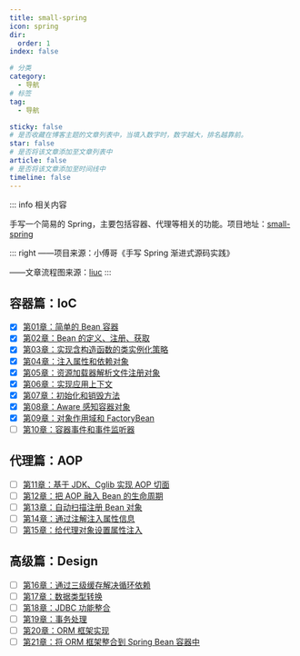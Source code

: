 ```yaml
---
title: small-spring
icon: spring
dir:
  order: 1
index: false

# 分类
category:
  - 导航
# 标签
tag:
  - 导航

sticky: false
# 是否收藏在博客主题的文章列表中，当填入数字时，数字越大，排名越靠前。
star: false
# 是否将该文章添加至文章列表中
article: false
# 是否将该文章添加至时间线中
timeline: false
---
```


::: info 相关内容

手写一个简易的 Spring，主要包括容器、代理等相关的功能。项目地址：[small-spring](https://github.com/AruNi-01/small-spring)

::: right
——项目来源：小傅哥《手写 Spring 渐进式源码实践》

——文章流程图来源：[liuc](https://blog.csdn.net/qq_40553401)
:::

## 容器篇：IoC
- [x] [第01章：简单的 Bean 容器](ioc/第01章：简单的Bean容器.md)
- [x] [第02章：Bean 的定义、注册、获取](ioc/第02章：Bean%20的定义、注册、获取.md)
- [x] [第03章：实现含构造函数的类实例化策略](ioc/第03章：实现含构造函数的类实例化策略.md)
- [x] [第04章：注入属性和依赖对象](ioc/第04章：注入属性和依赖对象.md)
- [x] [第05章：资源加载器解析文件注册对象](ioc/第05章：资源加载器解析文件注册对象.md)
- [x] [第06章：实现应用上下文](ioc/第06章：实现应用上下文.md)
- [x] [第07章：初始化和销毁方法](ioc/第07章：初始化和销毁方法.md)
- [x] [第08章：Aware 感知容器对象](ioc/第08章：Aware%20感知容器对象.md)
- [x] [第09章：对象作用域和 FactoryBean](ioc/第09章：对象作用域和%20FactoryBean.md)
- [ ] [第10章：容器事件和事件监听器]()

## 代理篇：AOP
- [ ] [第11章：基于 JDK、Cglib 实现 AOP 切面]()
- [ ] [第12章：把 AOP 融入 Bean 的生命周期]()
- [ ] [第13章：自动扫描注册 Bean 对象]()
- [ ] [第14章：通过注解注入属性信息]()
- [ ] [第15章：给代理对象设置属性注入]()

## 高级篇：Design
- [ ] [第16章：通过三级缓存解决循环依赖]()
- [ ] [第17章：数据类型转换]()
- [ ] [第18章：JDBC 功能整合]()
- [ ] [第19章：事务处理]()
- [ ] [第20章：ORM 框架实现]()
- [ ] [第21章：将 ORM 框架整合到 Spring Bean 容器中]()